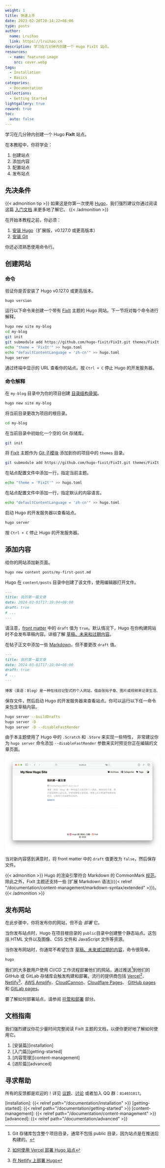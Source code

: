 ```yaml
---
weight: 1
title: 快速上手
date: 2023-02-20T20:14:22+08:00
type: posts
author:
  name: Lruihao
  link: https://lruihao.cn
description: 学习在几分钟内创建一个 Hugo FixIt 站点。
resources:
  - name: featured-image
    src: cover.webp
tags:
  - Installation
  - Basics
categories:
  - Documentation
collections:
  - Getting Started
lightgallery: true
reward: true
toc:
  auto: false
---
```


学习在几分钟内创建一个 Hugo **FixIt** 站点。

<!--more-->

在本教程中，你将学会：

1. 创建站点
2. 添加内容
3. 配置站点
4. 发布站点

## 先决条件

{{< admonition tip >}}
如果这是你第一次使用 [Hugo](https://gohugo.io/)，我们强烈建议你通过阅读这篇 [入门文档](https://gohugo.io/getting-started/) 来更多地了解它。
{{< /admonition >}}

在开始本教程之前，你必须：

1. [安装 Hugo][hugo-installing]（扩展版，v0.127.0 或更高版本）
2. [安装 Git][git-install]

你还必须熟悉使用命令行。

## 创建网站

### 命令

验证你是否安装了 Hugo v0.127.0 或更高版本。

```bash
hugo version
```

运行以下命令来创建一个带有 [FixIt][fixit] 主题的 Hugo 网站。下一节将对每个命令进行解释。

```bash
hugo new site my-blog
cd my-blog
git init
git submodule add https://github.com/hugo-fixit/FixIt.git themes/FixIt
echo "theme = 'FixIt'" >> hugo.toml
echo "defaultContentLanguage = 'zh-cn'" >> hugo.toml
hugo server
```

通过终端中显示的 URL 查看你的站点。按 `Ctrl + C` 停止 Hugo 的开发服务器。

### 命令解释

在 `my-blog` 目录中为你的项目创建 [目录结构骨架][directory-structure]。

```bash
hugo new site my-blog
```

将当前目录更改为项目的根目录。

```bash
cd my-blog
```

在当前目录中初始化一个空的 Git 存储库。

```bash
git init
```

将 [FixIt][fixit] 主题作为 [Git 子模块][git-submodule] 添加到你的项目中的 `themes` 目录。

```bash
git submodule add https://github.com/hugo-fixit/FixIt.git themes/FixIt
```

在站点配置文件中添加一行，指定当前主题。

```bash
echo "theme = 'FixIt'" >> hugo.toml
```

在站点配置文件中添加一行，指定默认的内容语言。

```bash
echo "defaultContentLanguage = 'zh-cn'" >> hugo.toml
```

启动 Hugo 的开发服务器以查看站点。

```bash
hugo server
```

按 `Ctrl + C` 停止 Hugo 的开发服务器。

## 添加内容

给你的网站添加新页面。

```bash
hugo new content posts/my-first-post.md
```

Hugo 在 `content/posts` 目录中创建了该文件，使用编辑器打开文件。

```markdown
---
title: 我的第一篇文章
date: 2024-03-01T17:10:04+08:00
draft: true
# ...
---
```

请注意，[front matter][front-matter] 中的 `draft` 值为 `true`。默认情况下，Hugo 在你构建网站时不会发布草稿内容。详细了解 [草稿、未来和过期内容][draft-future-and-expired-content]。

在帖子正文中添加一些 [Markdown][commonmark]，但不要更改 `draft` 值。

```markdown
---
title: 我的第一篇文章
date: 2024-03-01T17:10:04+08:00
draft: true
# ...
---

博客（英语：Blog）是一种在线日记型式的个人网站，借由张帖子章、图片或视频来记录生活、抒发情感或分享信息。博客上的文章通常根据张贴时间，以倒序方式由新到旧排列。
```

保存文件，然后启动 Hugo 的开发服务器来查看站点。你可以运行以下任一命令来包含草稿内容。

```bash
hugo server --buildDrafts
hugo server -D
hugo server -D --disableFastRender
```

由于本主题使用了 Hugo 中的 `.Scratch` 和 `.Store` 来实现一些特性，
非常建议你为 `hugo server` 命令添加 `--disableFastRender` 参数来实时预览你正在编辑的文章页面。

![基本配置下的预览](simple-preview.webp '基本配置下的预览')

当对新内容感到满意时，将 front matter 中的 `draft` 值更改为 `false`，然后保存文件。

{{< admonition >}}
Hugo 的渲染引擎符合 Markdown 的 CommonMark [规范](https://spec.commonmark.org/)。\
除此之外，FixIt 主题还支持一些 [扩展 Markdown 语法]({{< relref "/documentation/content-management/markdown-syntax/extended" >}})。
{{< /admonition >}}

## 发布网站

在此步骤中，你将发布你的网站，但不会 _部署_ 它。

当你发布站点时，Hugo 在项目根目录的 `public`目录中创建整个静态站点。这包括 HTML 文件以及图像、CSS 文件和 JavaScript 文件等资源。

当你发布网站时，你通常不希望包含 [草稿、未来或过期的内容][draft-future-and-expired-content]，命令很简单。

````bash
hugo
````

我们的大多数用户使用 CI/CD 工作流程部署他们的网站，通过推送[^1]到他们的 GitHub 或 GitLab 存储库会触发构建和部署。流行的提供商包括 [Vercel][vercel][^2]、[Netlify][netlify][^3]、[AWS Amplify][amplify]、[CloudCannon][cloudcannon]、[Cloudflare Pages][cf-pages]、 [GitHub pages][gh-pages] 和 [GitLab pages][gl-pages]。

要了解如何部署站点，请参阅 [托管和部署][hosting-and-deployment] 部分。

## 文档指南

我们强烈建议你花少量时间完整阅读 FixIt 主题的文档，以便你更好地了解如何使用它。

1. [安装篇][installation]
2. [入门篇][getting-started]
3. [内容管理][content-management]
4. [进阶篇][advanced]

## 寻求帮助

所有的反馈都是欢迎的！详见 [议题][issues]、[讨论][discussions] 或者加入 QQ 群：`814031017`。

<!-- link reference definition -->
[hugo-installing]: https://gohugo.io/getting-started/installing/
[git-install]: https://git-scm.com/book/en/v2/Getting-Started-Installing-Git
[fixit]: https://github.com/hugo-fixit/FixIt
[git-submodule]: https://git-scm.com/book/en/v2/Git-Tools-Submodules
[directory-structure]: https://gohugo.io/getting-started/directory-structure/
[front-matter]: https://gohugo.io/content-management/front-matter/
[draft-future-and-expired-content]: https://gohugo.io/getting-started/usage/#draft-future-and-expired-content
[commonmark]: https://commonmark.org/help/
[vercel]: https://vercel.com/
[netlify]: https://www.netlify.com/
[amplify]: https://aws.amazon.com/amplify/
[cloudcannon]: https://cloudcannon.com/
[cf-pages]: https://pages.cloudflare.com/
[gh-pages]: https://pages.github.com/
[gl-pages]: https://docs.gitlab.com/ee/user/project/pages/
[deploying-hugo-with-vercel]: https://vercel.com/guides/deploying-hugo-with-vercel
[hugo-on-netlify]: https://docs.netlify.com/integrations/frameworks/hugo/
[hosting-and-deployment]: https://gohugo.io/hosting-and-deployment/
[issues]: https://github.com/hugo-fixit/FixIt/issues
[discussions]: https://github.com/hugo-fixit/FixIt/discussions
<!-- markdownlint-disable-file reference-links-images -->
[installation]: {{< relref path="/documentation/installation" >}}
[getting-started]: {{< relref path="/documentation/getting-started" >}}
[content-management]: {{< relref path="/documentation/content-management" >}}
[advanced]: {{< relref path="/documentation/advanced" >}}

<!-- footnote reference definition -->
[^1]: Git 存储库包含整个项目目录，通常不包括 public 目录，因为站点是在推送后构建的。
[^2]: [如何使用 Vercel 部署 Hugo 站点][deploying-hugo-with-vercel]
[^3]: [在 Netlify 上部署 Hugo][hugo-on-netlify]
